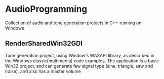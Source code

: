 # AudioProgramming
Collection of audio and tone generation projects in C++ running on Windows



RenderSharedWin32GDI
--------------------

Tone generation project, using Window's WASAPI library, as described in the Windows classic(multimedia)
code examples. The application is a basic Win32 project, and can generate few signal type (sine, triangle,
saw and noise), and also has a master volume
